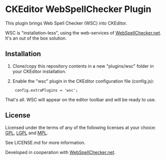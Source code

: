 CKEditor WebSpellChecker Plugin
===============================

This plugin brings Web Spell Checker (WSC) into CKEditor.

WSC is "installation-less", using the web-services of [WebSpellChecker.net](https//www.webspellchecker.net/). It's an out of the box solution.

Installation
------------

1. Clone/copy this repository contents in a new "plugins/wsc" folder in your CKEditor installation.
2. Enable the "wsc" plugin in the CKEditor configuration file (config.js):

        config.extraPlugins = 'wsc';

That's all. WSC will appear on the editor toolbar and will be ready to use.

License
-------

Licensed under the terms of any of the following licenses at your choice: [GPL](https//www.gnu.org/licenses/gpl.html), [LGPL](https//www.gnu.org/licenses/lgpl.html) and [MPL](https//www.mozilla.org/MPL/MPL-1.1.html).

See LICENSE.md for more information.

Developed in cooperation with [WebSpellChecker.net](https//www.webspellchecker.net/).
